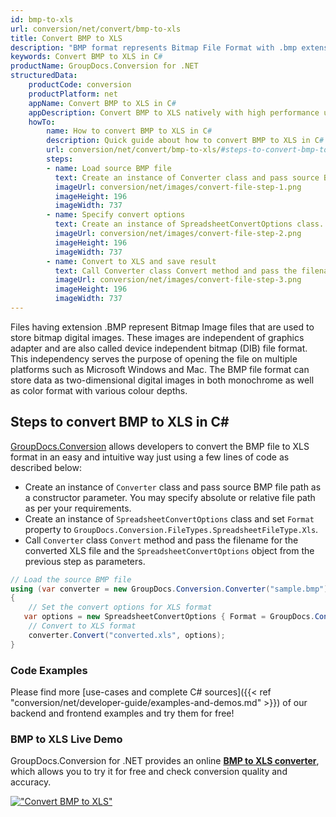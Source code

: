 ```yaml
---
id: bmp-to-xls
url: conversion/net/convert/bmp-to-xls
title: Convert BMP to XLS
description: "BMP format represents Bitmap File Format with .bmp extension. Learn how to convert BMP to XLS file programmatically in C# language using GroupDocs.Conversion for .NET library."
keywords: Convert BMP to XLS in C#
productName: GroupDocs.Conversion for .NET
structuredData:
    productCode: conversion
    productPlatform: net
    appName: Convert BMP to XLS in C#
    appDescription: Convert BMP to XLS natively with high performance using C# language and server side GroupDocs.Conversion for .NET APIs, without the use of any software like Microsoft or Open Office.
    howTo:
        name: How to convert BMP to XLS in C# 
        description: Quick guide about how to convert BMP to XLS in C# with high performance and accuracy.
        url: conversion/net/convert/bmp-to-xls/#steps-to-convert-bmp-to-xls-in-c
        steps:
        - name: Load source BMP file 
          text: Create an instance of Converter class and pass source BMP file path as a constructor parameter. You may specify absolute or relative file path as per your requirements. 
          imageUrl: conversion/net/images/convert-file-step-1.png
          imageHeight: 196
          imageWidth: 737
        - name: Specify convert options 
          text: Create an instance of SpreadsheetConvertOptions class.
          imageUrl: conversion/net/images/convert-file-step-2.png
          imageHeight: 196
          imageWidth: 737
        - name: Convert to XLS and save result 
          text: Call Converter class Convert method and pass the filename for the converted HTML file and the SpreadsheetConvertOptions object from the previous step as parameters.
          imageUrl: conversion/net/images/convert-file-step-3.png
          imageHeight: 196
          imageWidth: 737
---
```


Files having extension .BMP represent Bitmap Image files that are used to store bitmap digital images. These images are independent of graphics adapter and are also called device independent bitmap (DIB) file format. This independency serves the purpose of opening the file on multiple platforms such as Microsoft Windows and Mac. The BMP file format can store data as two-dimensional digital images  in both monochrome as well as color format with various colour depths.

## Steps to convert BMP to XLS in C#

[GroupDocs.Conversion](https://products.groupdocs.com/conversion/net) allows developers to convert the BMP file to XLS format in an easy and intuitive way just using a few lines of code as described below:

* Create an instance of `Converter` class and pass source BMP file path as a constructor parameter. You may specify absolute or relative file path as per your requirements. 
* Create an instance of `SpreadsheetConvertOptions` class and set `Format` property to `GroupDocs.Conversion.FileTypes.SpreadsheetFileType.Xls`.
* Call `Converter` class `Convert` method and pass the filename for the converted XLS file and the `SpreadsheetConvertOptions` object from the previous step as parameters.

```csharp
// Load the source BMP file
using (var converter = new GroupDocs.Conversion.Converter("sample.bmp"))
{
    // Set the convert options for XLS format
   var options = new SpreadsheetConvertOptions { Format = GroupDocs.Conversion.FileTypes.SpreadsheetFileType.Xls };
    // Convert to XLS format
    converter.Convert("converted.xls", options);
}
```

### Code Examples

Please find more [use-cases and complete C# sources]({{< ref "conversion/net/developer-guide/examples-and-demos.md" >}}) of our backend and frontend examples and try them for free!

### BMP to XLS Live Demo

GroupDocs.Conversion for .NET provides an online [**BMP to XLS converter**](https://products.groupdocs.app/conversion/bmp-to-xls), which allows you to try it for free and check conversion quality and accuracy.

[!["Convert BMP to XLS"](conversion/net/images/convert-to-xls/convert-bmp-to-xls.png)](https://products.groupdocs.app/conversion/bmp-to-xls)